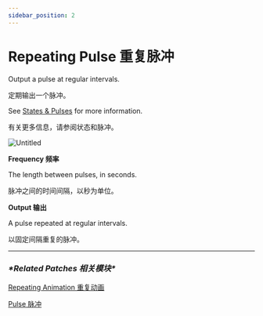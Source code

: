 ```yaml
---
sidebar_position: 2
---
```


# Repeating Pulse 重复脉冲

Output a pulse at regular intervals.

定期输出一个脉冲。

See [States & Pulses](https://www.notion.so/States-Pulses-758351d7e4104b75b06da93560565bc0) for more information.

有关更多信息，请参阅状态和脉冲。

![Untitled](https://s3.us-west-2.amazonaws.com/secure.notion-static.com/cce1b5f0-9411-4cce-8c5d-f1aa3b4258ad/Untitled.png?X-Amz-Algorithm=AWS4-HMAC-SHA256&X-Amz-Content-Sha256=UNSIGNED-PAYLOAD&X-Amz-Credential=AKIAT73L2G45EIPT3X45%2F20220602%2Fus-west-2%2Fs3%2Faws4_request&X-Amz-Date=20220602T181923Z&X-Amz-Expires=86400&X-Amz-Signature=13f4cb0b9d0b6b2da79b414763af8c360618d2874556b665e1e9752b096cfb69&X-Amz-SignedHeaders=host&response-content-disposition=filename%20%3D%22Untitled.png%22&x-id=GetObject)

**Frequency 频率**

The length between pulses, in seconds.

脉冲之间的时间间隔，以秒为单位。

**Output 输出**

A pulse repeated at regular intervals.

以固定间隔重复的脉冲。

------

### ***\*Related Patches 相关模块\****

[Repeating Animation 重复动画](https://www.notion.so/Repeating-Animation-ca27da5b351a41b085023483915a3503)

[Pulse 脉冲](https://www.notion.so/Pulse-ac15ab739fed400496866264e653095f)
